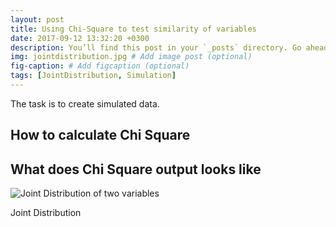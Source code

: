 ```yaml
---
layout: post
title: Using Chi-Square to test similarity of variables
date: 2017-09-12 13:32:20 +0300
description: You’ll find this post in your `_posts` directory. Go ahead and edit it and re-build the site to see your changes. # Add post description (optional)
img: jointdistribution.jpg # Add image post (optional)
fig-caption: # Add figcaption (optional) 
tags: [JointDistribution, Simulation]
---
```

The task is to create simulated data.

## How to calculate Chi Square

## What does Chi Square output looks like

![Joint Distribution of two variables]({{site.baseurl}}/assets/img/jointdistribution.jpg)

Joint Distribution 
